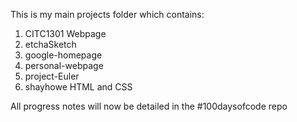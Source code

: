 This is my main projects folder which contains:

1. CITC1301 Webpage
2. etchaSketch
2. google-homepage
3. personal-webpage
3. project-Euler
4. shayhowe HTML and CSS

All progress notes will now be detailed in the #100daysofcode repo

